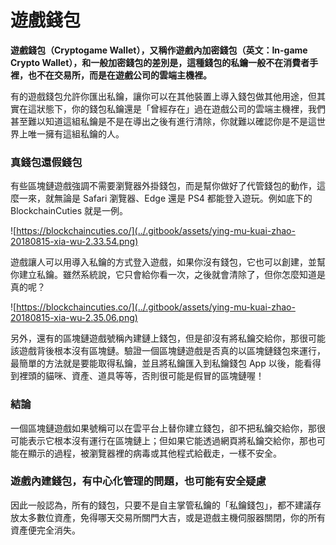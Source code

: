 # 遊戲錢包

**遊戲錢包（Cryptogame Wallet），又稱作遊戲內加密錢包（英文：In-game Crypto Wallet），和一般加密錢包的差別是，這種錢包的私鑰一般不在消費者手裡，也不在交易所，而是在遊戲公司的雲端主機裡。**

有的遊戲錢包允許你匯出私鑰，讓你可以在其他裝置上導入錢包做其他用途，但其實在這狀態下，你的錢包私鑰還是「曾經存在」過在遊戲公司的雲端主機裡，我們甚至難以知道這組私鑰是不是在導出之後有進行清除，你就難以確認你是不是這世界上唯一擁有這組私鑰的人。

### 真錢包還假錢包

有些區塊鏈遊戲強調不需要瀏覽器外掛錢包，而是幫你做好了代管錢包的動作，這麼一來，就無論是 Safari 瀏覽器、Edge 還是 PS4 都能登入遊玩。例如底下的 BlockchainCuties 就是一例。

![https://blockchaincuties.co/](../.gitbook/assets/ying-mu-kuai-zhao-20180815-xia-wu-2.33.54.png)

遊戲讓人可以用導入私鑰的方式登入遊戲，如果你沒有錢包，它也可以創建，並幫你建立私鑰。雖然系統說，它只會給你看一次，之後就會清除了，但你怎麼知道是真的呢？

![https://blockchaincuties.co/](../.gitbook/assets/ying-mu-kuai-zhao-20180815-xia-wu-2.35.06.png)

另外，還有的區塊鏈遊戲號稱內建鏈上錢包，但是卻沒有將私鑰交給你，那很可能該遊戲背後根本沒有區塊鏈。驗證一個區塊鏈遊戲是否真的以區塊鏈錢包來運行，最簡單的方法就是要能取得私鑰，並且將私鑰匯入到私鑰錢包 App 以後，能看得到裡頭的貓咪、資產、道具等等，否則很可能是假冒的區塊鏈喔！

### 結論

一個區塊鏈遊戲如果號稱可以在雲平台上替你建立錢包，卻不把私鑰交給你，那很可能表示它根本沒有運行在區塊鏈上；但如果它能透過網頁將私鑰交給你，那也可能在顯示的過程，被瀏覽器裡的病毒或其他程式給截走，一樣不安全。

### 遊戲內建錢包，有中心化管理的問題，也可能有安全疑慮

因此一般認為，所有的錢包，只要不是自主掌管私鑰的「私鑰錢包」，都不建議存放太多數位資產，免得哪天交易所關門大吉，或是遊戲主機伺服器關閉，你的所有資產便完全消失。  




